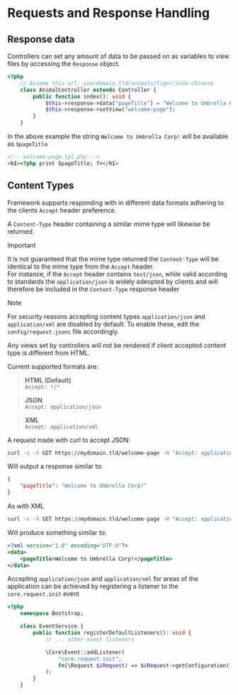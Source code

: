 # Requests and Response Handling

## Response data

Controllers can set any amount of data to be passed on as variables to view files by accessing the `Response` object.  

```php
<?php
	// Assume this url: yourdomain.tld/animals/tiger/indo-chinese
	class AnimalController extends Controller {
		public function index(): void {
			$this->response->data["pageTitle"] = "Welcome to Umbrella Corp!";
			$this->response->setView("welcome-page");
		}
	}
```

In the above example the string `Welcome to Umbrella Corp!` will be available as `$pageTitle`

```html
<!-- welcome-page.tpl.php -->
<h1><?php print $pageTitle; ?></h1>
```

## Content Types
Framework supports responding with in different data formats adhering to the clients `Accept` header preference.

A `Content-Type` header containing a similar mime type will likewise be returned.  

> [!IMPORTANT]
> It is not guaranteed that the mime type returned the `Content-Type` will be identical to the mime type from the `Accept` header.  
> For instance, if the `Accept` header contains `text/json`, while valid according to standards the `application/json` is widely adeopted by clients and will therefore be included in the `Content-Type` response header

> [!NOTE]
> For security reasons accepting content types `application/json` and `application/xml` are disabled by default.
> To enable these, edit the `config/request.jsonc` file accordingly.

Any views set by controllers will not be rendered if client accepted content type is different from HTML.  

Current supported formats are:

> **HTML (Default)**  
> `Accept: */*`  

> **JSON**  
> `Accept: application/json`  

> **XML**  
> `Accept: application/xml`  

A request made with curl to accept JSON:
```sh
curl -s -X GET https://mydomain.tld/welcome-page -H "Accept: application/json" | jq
```

Will output a response similar to:
```json
{
	"pageTitle": "Welcome to Umbrella Corp!"
}
```

As with XML
```sh
curl -s -X GET https://mydomain.tld/welcome-page -H "Accept: application/xml" | jq
```

Will produce something similar to:
```xml
<?xml version="1.0" encoding="UTF-8"?>
<data>
	<pageTitle>Welcome to Umbrella Corp!</pageTitle>
</data>
```

Accepting `application/json` and `application/xml` for areas of the application can be achieved by registering a listener to the `core.request.init` event

```php
<?php
	namespace Bootstrap;

	class EventService {
		public function registerDefaultListeners(): void {
			// ... other event listeners

			\Core\Event::addListener(
				"core.request.init",
				fn(\Request $iRequest) => $iRequest->getConfiguration()->set("contentTypes.json.enable", $iRequest->getArg(0) == "api");
			);
		}
	}

```